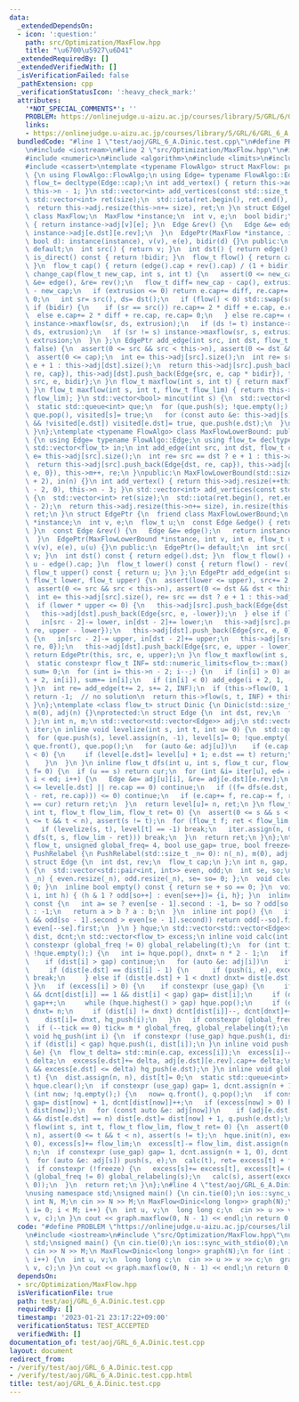 ```yaml
---
data:
  _extendedDependsOn:
  - icon: ':question:'
    path: src/Optimization/MaxFlow.hpp
    title: "\u6700\u5927\u6D41"
  _extendedRequiredBy: []
  _extendedVerifiedWith: []
  _isVerificationFailed: false
  _pathExtension: cpp
  _verificationStatusIcon: ':heavy_check_mark:'
  attributes:
    '*NOT_SPECIAL_COMMENTS*': ''
    PROBLEM: https://onlinejudge.u-aizu.ac.jp/courses/library/5/GRL/6/GRL_6_A
    links:
    - https://onlinejudge.u-aizu.ac.jp/courses/library/5/GRL/6/GRL_6_A
  bundledCode: "#line 1 \"test/aoj/GRL_6_A.Dinic.test.cpp\"\n#define PROBLEM \"https://onlinejudge.u-aizu.ac.jp/courses/library/5/GRL/6/GRL_6_A\"\
    \n#include <iostream>\n#line 2 \"src/Optimization/MaxFlow.hpp\"\n#include <vector>\n\
    #include <numeric>\n#include <algorithm>\n#include <limits>\n#include <queue>\n\
    #include <cassert>\ntemplate <typename FlowAlgo> struct MaxFlow: public FlowAlgo\
    \ {\n using FlowAlgo::FlowAlgo;\n using Edge= typename FlowAlgo::Edge;\n using\
    \ flow_t= decltype(Edge::cap);\n int add_vertex() { return this->adj.resize(++this->n),\
    \ this->n - 1; }\n std::vector<int> add_vertices(const std::size_t size) {\n \
    \ std::vector<int> ret(size);\n  std::iota(ret.begin(), ret.end(), this->n);\n\
    \  return this->adj.resize(this->n+= size), ret;\n }\n struct EdgePtr {\n  friend\
    \ class MaxFlow;\n  MaxFlow *instance;\n  int v, e;\n  bool bidir;\n  Edge &edge()\
    \ { return instance->adj[v][e]; }\n  Edge &rev() {\n   Edge &e= edge();\n   return\
    \ instance->adj[e.dst][e.rev];\n  }\n  EdgePtr(MaxFlow *instance, int v, int e,\
    \ bool d): instance(instance), v(v), e(e), bidir(d) {}\n public:\n  EdgePtr()=\
    \ default;\n  int src() { return v; }\n  int dst() { return edge().dst; }\n  bool\
    \ is_direct() const { return !bidir; }\n  flow_t flow() { return cap() - edge().cap;\
    \ }\n  flow_t cap() { return (edge().cap + rev().cap) / (1 + bidir); }\n  flow_t\
    \ change_cap(flow_t new_cap, int s, int t) {\n   assert(0 <= new_cap);\n   Edge\
    \ &e= edge(), &re= rev();\n   flow_t diff= new_cap - cap(), extrusion= std::abs(flow())\
    \ - new_cap;\n   if (extrusion <= 0) return e.cap+= diff, re.cap+= diff * bidir,\
    \ 0;\n   int sr= src(), ds= dst();\n   if (flow() < 0) std::swap(sr, ds);\n  \
    \ if (bidir) {\n    if (sr == src()) re.cap+= 2 * diff + e.cap, e.cap= 0;\n  \
    \  else e.cap+= 2 * diff + re.cap, re.cap= 0;\n   } else re.cap+= diff;\n   extrusion-=\
    \ instance->maxflow(sr, ds, extrusion);\n   if (ds != t) instance->maxflow(t,\
    \ ds, extrusion);\n   if (sr != s) instance->maxflow(sr, s, extrusion);\n   return\
    \ extrusion;\n  }\n };\n EdgePtr add_edge(int src, int dst, flow_t cap, bool bidir=\
    \ false) {\n  assert(0 <= src && src < this->n), assert(0 <= dst && dst < this->n);\n\
    \  assert(0 <= cap);\n  int e= this->adj[src].size();\n  int re= src == dst ?\
    \ e + 1 : this->adj[dst].size();\n  return this->adj[src].push_back(Edge{dst,\
    \ re, cap}), this->adj[dst].push_back(Edge{src, e, cap * bidir}), this->m++, EdgePtr{this,\
    \ src, e, bidir};\n }\n flow_t maxflow(int s, int t) { return maxflow(s, t, std::numeric_limits<flow_t>::max());\
    \ }\n flow_t maxflow(int s, int t, flow_t flow_lim) { return this->flow(s, t,\
    \ flow_lim); }\n std::vector<bool> mincut(int s) {\n  std::vector<bool> visited(this->n);\n\
    \  static std::queue<int> que;\n  for (que.push(s); !que.empty();) {\n   s= que.front(),\
    \ que.pop(), visited[s]= true;\n   for (const auto &e: this->adj[s])\n    if (e.cap\
    \ && !visited[e.dst]) visited[e.dst]= true, que.push(e.dst);\n  }\n  return visited;\n\
    \ }\n};\ntemplate <typename FlowAlgo> class MaxFlowLowerBound: public FlowAlgo\
    \ {\n using Edge= typename FlowAlgo::Edge;\n using flow_t= decltype(Edge::cap);\n\
    \ std::vector<flow_t> in;\n int add_edge(int src, int dst, flow_t cap) {\n  int\
    \ e= this->adj[src].size();\n  int re= src == dst ? e + 1 : this->adj[dst].size();\n\
    \  return this->adj[src].push_back(Edge{dst, re, cap}), this->adj[dst].push_back(Edge{src,\
    \ e, 0}), this->m++, re;\n }\npublic:\n MaxFlowLowerBound(std::size_t n= 0): FlowAlgo(n\
    \ + 2), in(n) {}\n int add_vertex() { return this->adj.resize(++this->n), in.resize(this->n\
    \ - 2, 0), this->n - 3; }\n std::vector<int> add_vertices(const std::size_t size)\
    \ {\n  std::vector<int> ret(size);\n  std::iota(ret.begin(), ret.end(), this->n\
    \ - 2);\n  return this->adj.resize(this->n+= size), in.resize(this->n - 2, 0),\
    \ ret;\n }\n struct EdgePtr {\n  friend class MaxFlowLowerBound;\n  MaxFlowLowerBound\
    \ *instance;\n  int v, e;\n  flow_t u;\n  const Edge &edge() { return instance->adj[v][e];\
    \ }\n  const Edge &rev() {\n   Edge &e= edge();\n   return instance->adj[e.dst][e.rev];\n\
    \  }\n  EdgePtr(MaxFlowLowerBound *instance, int v, int e, flow_t u): instance(instance),\
    \ v(v), e(e), u(u) {}\n public:\n  EdgePtr()= default;\n  int src() const { return\
    \ v; }\n  int dst() const { return edge().dst; }\n  flow_t flow() const { return\
    \ u - edge().cap; }\n  flow_t lower() const { return flow() - rev().cap; }\n \
    \ flow_t upper() const { return u; }\n };\n EdgePtr add_edge(int src, int dst,\
    \ flow_t lower, flow_t upper) {\n  assert(lower <= upper), src+= 2, dst+= 2;\n\
    \  assert(0 <= src && src < this->n), assert(0 <= dst && dst < this->n);\n  this->m++;\n\
    \  int e= this->adj[src].size(), re= src == dst ? e + 1 : this->adj[dst].size();\n\
    \  if (lower * upper <= 0) {\n   this->adj[src].push_back(Edge{dst, re, upper});\n\
    \   this->adj[dst].push_back(Edge{src, e, -lower});\n  } else if (lower > 0) {\n\
    \   in[src - 2]-= lower, in[dst - 2]+= lower;\n   this->adj[src].push_back(Edge{dst,\
    \ re, upper - lower});\n   this->adj[dst].push_back(Edge{src, e, 0});\n  } else\
    \ {\n   in[src - 2]-= upper, in[dst - 2]+= upper;\n   this->adj[src].push_back(Edge{dst,\
    \ re, 0});\n   this->adj[dst].push_back(Edge{src, e, upper - lower});\n  }\n \
    \ return EdgePtr(this, src, e, upper);\n }\n flow_t maxflow(int s, int t) {\n\
    \  static constexpr flow_t INF= std::numeric_limits<flow_t>::max();\n  flow_t\
    \ sum= 0;\n  for (int i= this->n - 2; i--;) {\n   if (in[i] > 0) add_edge(0, i\
    \ + 2, in[i]), sum+= in[i];\n   if (in[i] < 0) add_edge(i + 2, 1, -in[i]);\n \
    \ }\n  int re= add_edge(t+= 2, s+= 2, INF);\n  if (this->flow(0, 1, INF) < sum)\
    \ return -1;  // no solution\n  return this->flow(s, t, INF) + this->adj[s][re].cap;\n\
    \ }\n};\ntemplate <class flow_t> struct Dinic {\n Dinic(std::size_t _n= 0): n(_n),\
    \ m(0), adj(n) {}\nprotected:\n struct Edge {\n  int dst, rev;\n  flow_t cap;\n\
    \ };\n int n, m;\n std::vector<std::vector<Edge>> adj;\n std::vector<int> level,\
    \ iter;\n inline void levelize(int s, int t, int u= 0) {\n  std::queue<int> que;\n\
    \  for (que.push(s), level.assign(n, -1), level[s]= 0; !que.empty();) {\n   u=\
    \ que.front(), que.pop();\n   for (auto &e: adj[u])\n    if (e.cap > 0 && level[e.dst]\
    \ < 0) {\n     if (level[e.dst]= level[u] + 1; e.dst == t) return;\n     que.push(e.dst);\n\
    \    }\n  }\n }\n inline flow_t dfs(int u, int s, flow_t cur, flow_t ret= 0, flow_t\
    \ f= 0) {\n  if (u == s) return cur;\n  for (int &i= iter[u], ed= adj[u].size();\
    \ i < ed; i++) {\n   Edge &e= adj[u][i], &re= adj[e.dst][e.rev];\n   if (level[u]\
    \ <= level[e.dst] || re.cap == 0) continue;\n   if ((f= dfs(e.dst, s, std::min(cur\
    \ - ret, re.cap))) <= 0) continue;\n   if (e.cap+= f, re.cap-= f, ret+= f; ret\
    \ == cur) return ret;\n  }\n  return level[u]= n, ret;\n }\n flow_t flow(int s,\
    \ int t, flow_t flow_lim, flow_t ret= 0) {\n  assert(0 <= s && s < n), assert(0\
    \ <= t && t < n), assert(s != t);\n  for (flow_t f; ret < flow_lim; ret+= f) {\n\
    \   if (levelize(s, t), level[t] == -1) break;\n   iter.assign(n, 0);\n   if (!(f=\
    \ dfs(t, s, flow_lim - ret))) break;\n  }\n  return ret;\n }\n};\ntemplate <class\
    \ flow_t, unsigned global_freq= 4, bool use_gap= true, bool freeze= false> struct\
    \ PushRelabel {\n PushRelabel(std::size_t _n= 0): n(_n), m(0), adj(n) {}\nprotected:\n\
    \ struct Edge {\n  int dst, rev;\n  flow_t cap;\n };\n int n, gap, m;\n struct\
    \ {\n  std::vector<std::pair<int, int>> even, odd;\n  int se, so;\n  void init(int\
    \ _n) { even.resize(_n), odd.resize(_n), se= so= 0; };\n  void clear() { se= so=\
    \ 0; }\n  inline bool empty() const { return se + so == 0; }\n  void push(int\
    \ i, int h) { (h & 1 ? odd[so++] : even[se++])= {i, h}; }\n  inline int highest()\
    \ const {\n   int a= se ? even[se - 1].second : -1, b= so ? odd[so - 1].second\
    \ : -1;\n   return a > b ? a : b;\n  }\n  inline int pop() {\n   if (!se || (so\
    \ && odd[so - 1].second > even[se - 1].second)) return odd[--so].first;\n   return\
    \ even[--se].first;\n  }\n } hque;\n std::vector<std::vector<Edge>> adj;\n std::vector<int>\
    \ dist, dcnt;\n std::vector<flow_t> excess;\n inline void calc(int t) {\n  if\
    \ constexpr (global_freq != 0) global_relabeling(t);\n  for (int tick= m * global_freq;\
    \ !hque.empty();) {\n   int i= hque.pop(), dnxt= n * 2 - 1;\n   if constexpr (use_gap)\n\
    \    if (dist[i] > gap) continue;\n   for (auto &e: adj[i])\n    if (e.cap) {\n\
    \     if (dist[e.dst] == dist[i] - 1) {\n      if (push(i, e), excess[i] == 0)\
    \ break;\n     } else if (dist[e.dst] + 1 < dnxt) dnxt= dist[e.dst] + 1;\n   \
    \ }\n   if (excess[i] > 0) {\n    if constexpr (use_gap) {\n     if (dnxt != dist[i]\
    \ && dcnt[dist[i]] == 1 && dist[i] < gap) gap= dist[i];\n     if (dnxt == gap)\
    \ gap++;\n     while (hque.highest() > gap) hque.pop();\n     if (dnxt > gap)\
    \ dnxt= n;\n     if (dist[i] != dnxt) dcnt[dist[i]]--, dcnt[dnxt]++;\n    }\n\
    \    dist[i]= dnxt, hq_push(i);\n   }\n   if constexpr (global_freq != 0)\n  \
    \  if (--tick == 0) tick= m * global_freq, global_relabeling(t);\n  }\n }\n inline\
    \ void hq_push(int i) {\n  if constexpr (!use_gap) hque.push(i, dist[i]);\n  else\
    \ if (dist[i] < gap) hque.push(i, dist[i]);\n }\n inline void push(int i, Edge\
    \ &e) {\n  flow_t delta= std::min(e.cap, excess[i]);\n  excess[i]-= delta, e.cap-=\
    \ delta;\n  excess[e.dst]+= delta, adj[e.dst][e.rev].cap+= delta;\n  if (0 < excess[e.dst]\
    \ && excess[e.dst] <= delta) hq_push(e.dst);\n }\n inline void global_relabeling(int\
    \ t) {\n  dist.assign(n, n), dist[t]= 0;\n  static std::queue<int> q;\n  q.push(t),\
    \ hque.clear();\n  if constexpr (use_gap) gap= 1, dcnt.assign(n + 1, 0);\n  for\
    \ (int now; !q.empty();) {\n   now= q.front(), q.pop();\n   if constexpr (use_gap)\
    \ gap= dist[now] + 1, dcnt[dist[now]]++;\n   if (excess[now] > 0) hque.push(now,\
    \ dist[now]);\n   for (const auto &e: adj[now])\n    if (adj[e.dst][e.rev].cap\
    \ && dist[e.dst] == n) dist[e.dst]= dist[now] + 1, q.push(e.dst);\n  }\n }\n flow_t\
    \ flow(int s, int t, flow_t flow_lim, flow_t ret= 0) {\n  assert(0 <= s && s <\
    \ n), assert(0 <= t && t < n), assert(s != t);\n  hque.init(n), excess.assign(n,\
    \ 0), excess[s]+= flow_lim;\n  excess[t]-= flow_lim, dist.assign(n, 0), dist[s]=\
    \ n;\n  if constexpr (use_gap) gap= 1, dcnt.assign(n + 1, 0), dcnt[0]= n - 1;\n\
    \  for (auto &e: adj[s]) push(s, e);\n  calc(t), ret= excess[t] + flow_lim;\n\
    \  if constexpr (!freeze) {\n   excess[s]+= excess[t], excess[t]= 0;\n   if constexpr\
    \ (global_freq != 0) global_relabeling(s);\n   calc(s), assert(excess == std::vector<flow_t>(n,\
    \ 0));\n  }\n  return ret;\n }\n};\n#line 4 \"test/aoj/GRL_6_A.Dinic.test.cpp\"\
    \nusing namespace std;\nsigned main() {\n cin.tie(0);\n ios::sync_with_stdio(0);\n\
    \ int N, M;\n cin >> N >> M;\n MaxFlow<Dinic<long long>> graph(N);\n for (int\
    \ i= 0; i < M; i++) {\n  int u, v;\n  long long c;\n  cin >> u >> v >> c;\n  graph.add_edge(u,\
    \ v, c);\n }\n cout << graph.maxflow(0, N - 1) << endl;\n return 0;\n}\n"
  code: "#define PROBLEM \"https://onlinejudge.u-aizu.ac.jp/courses/library/5/GRL/6/GRL_6_A\"\
    \n#include <iostream>\n#include \"src/Optimization/MaxFlow.hpp\"\nusing namespace\
    \ std;\nsigned main() {\n cin.tie(0);\n ios::sync_with_stdio(0);\n int N, M;\n\
    \ cin >> N >> M;\n MaxFlow<Dinic<long long>> graph(N);\n for (int i= 0; i < M;\
    \ i++) {\n  int u, v;\n  long long c;\n  cin >> u >> v >> c;\n  graph.add_edge(u,\
    \ v, c);\n }\n cout << graph.maxflow(0, N - 1) << endl;\n return 0;\n}"
  dependsOn:
  - src/Optimization/MaxFlow.hpp
  isVerificationFile: true
  path: test/aoj/GRL_6_A.Dinic.test.cpp
  requiredBy: []
  timestamp: '2023-01-21 23:17:22+09:00'
  verificationStatus: TEST_ACCEPTED
  verifiedWith: []
documentation_of: test/aoj/GRL_6_A.Dinic.test.cpp
layout: document
redirect_from:
- /verify/test/aoj/GRL_6_A.Dinic.test.cpp
- /verify/test/aoj/GRL_6_A.Dinic.test.cpp.html
title: test/aoj/GRL_6_A.Dinic.test.cpp
---
```

